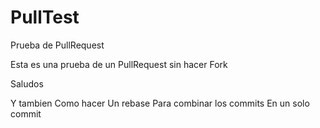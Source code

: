 # PullTest
Prueba de PullRequest

Esta es una prueba
de un PullRequest 
sin hacer Fork

Saludos

Y tambien
Como hacer
Un rebase
Para combinar los commits
En un solo commit